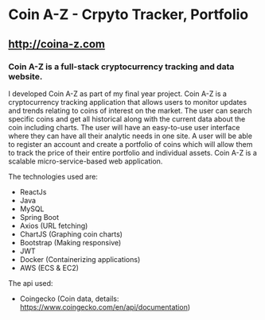 # Coin A-Z - Crpyto Tracker, Portfolio
## http://coina-z.com

### Coin A-Z is a full-stack cryptocurrency tracking and data website. 
I developed Coin A-Z as part of my final year project.
Coin A-Z is a cryptocurrency tracking application that allows users to monitor updates and trends relating to coins of interest on the market. The user can search specific coins and get all historical along with the current data about the coin including charts. The user will have an easy-to-use user interface where they can have all their analytic needs in one site. A user will be able to register an account and create a portfolio of coins which will allow them to track the price of their entire portfolio and individual assets. Coin A-Z is a scalable micro-service-based web application.

The technologies used are:
- ReactJs
- Java
- MySQL
- Spring Boot 
- Axios (URL fetching)
- ChartJS (Graphing coin charts)
- Bootstrap (Making responsive)
- JWT
- Docker (Containerizing applications)
- AWS (ECS & EC2)

The api used:
- Coingecko (Coin data, details: https://www.coingecko.com/en/api/documentation) 

